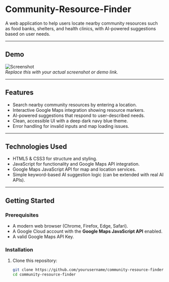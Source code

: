 # Community-Resource-Finder

A web application to help users locate nearby community resources such as food banks, shelters, and health clinics, with AI-powered suggestions based on user needs.

---

## Demo

![Screenshot](screenshot.png)  
*Replace this with your actual screenshot or demo link.*

---

## Features

- Search nearby community resources by entering a location.
- Interactive Google Maps integration showing resource markers.
- AI-powered suggestions that respond to user-described needs.
- Clean, accessible UI with a deep dark navy blue theme.
- Error handling for invalid inputs and map loading issues.

---

## Technologies Used

- HTML5 & CSS3 for structure and styling.
- JavaScript for functionality and Google Maps API integration.
- Google Maps JavaScript API for map and location services.
- Simple keyword-based AI suggestion logic (can be extended with real AI APIs).

---

## Getting Started

### Prerequisites

- A modern web browser (Chrome, Firefox, Edge, Safari).
- A Google Cloud account with the **Google Maps JavaScript API** enabled.
- A valid Google Maps API Key.

### Installation

1. Clone this repository:
   ```bash
   git clone https://github.com/yourusername/community-resource-finder.git
   cd community-resource-finder
